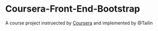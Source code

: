 # Coursera-Front-End-Bootstrap

A course project instruected by [Coursera](https://www.coursera.org/learn/bootstrap-4) and implemented by @Tailin

